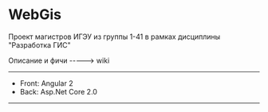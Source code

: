 # WebGis
Проект магистров ИГЭУ из группы 1-41 в рамках дисциплины "Разработка ГИС"

Описание и фичи -----> wiki

---------------------------------------
- Front: Angular 2
- Back: Asp.Net Core 2.0 
---------------------------------------
